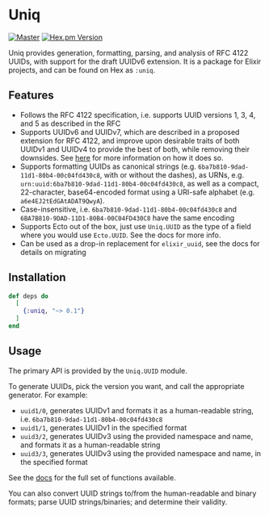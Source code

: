 # Uniq

[![Master](https://github.com/bitwalker/uniq/workflows/elixir/badge.svg?branch=main)](https://github.com/bitwalker/uniq/actions?query=workflow%3A%22elixir%22+branch%3Amain)
[![Hex.pm Version](http://img.shields.io/hexpm/v/uniq.svg?style=flat)](https://hex.pm/packages/uniq)

Uniq provides generation, formatting, parsing, and analysis of RFC 4122 UUIDs, with
support for the draft UUIDv6 extension. It is a package for Elixir projects, and can
be found on Hex as `:uniq`.

## Features

* Follows the RFC 4122 specification, i.e. supports UUID versions 1, 3, 4, and 5 as described in the RFC
* Supports UUIDv6 and UUIDv7, which are described in a proposed extension for RFC 4122, and improve upon desirable traits 
of both UUIDv1 and UUIDv4 to provide the best of both, while removing their downsides.  See 
[here](https://datatracker.ietf.org/doc/html/draft-peabody-dispatch-new-uuid-format) for more information on how it does so.
* Supports formatting UUIDs as canonical strings (e.g. `6ba7b810-9dad-11d1-80b4-00c04fd430c8`, with or without the dashes),
as URNs, e.g. `urn:uuid:6ba7b810-9dad-11d1-80b4-00c04fd430c8`, as well as a compact, 22-character, base64-encoded format using
a URI-safe alphabet (e.g. `a6e4EJ2tEdGAtADAT9QwyA`). 
* Case-insensitive, i.e. `6ba7b810-9dad-11d1-80b4-00c04fd430c8` and `6BA7B810-9DAD-11D1-80B4-00C04FD430C8` have the same encoding
* Supports Ecto out of the box, just use `Uniq.UUID` as the type of a field where you would use `Ecto.UUID`. See the docs for more info.
* Can be used as a drop-in replacement for `elixir_uuid`, see the docs for details on migrating

## Installation

```elixir
def deps do
  [
    {:uniq, "~> 0.1"}
  ]
end
```

## Usage

The primary API is provided by the `Uniq.UUID` module.

To generate UUIDs, pick the version you want, and call the appropriate generator. For example:

* `uuid1/0`, generates UUIDv1 and formats it as a human-readable string, i.e. `6ba7b810-9dad-11d1-80b4-00c04fd430c8`
* `uuid1/1`, generates UUIDv1 in the specified format
* `uuid3/2`, generates UUIDv3 using the provided namespace and name, and formats it as a human-readable string
* `uuid3/3`, generates UUIDv3 using the provided namespace and name, in the specified format

See the [docs](https://hexdocs.pm/uniq) for the full set of functions available.

You can also convert UUID strings to/from the human-readable and binary formats; parse UUID strings/binaries; and determine their validity.

